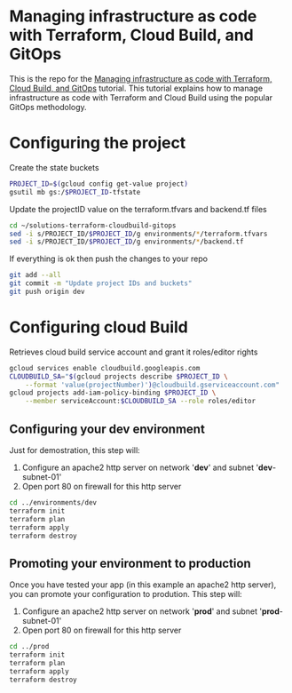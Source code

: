 # Managing infrastructure as code with Terraform, Cloud Build, and GitOps

This is the repo for the [Managing infrastructure as code with Terraform, Cloud Build, and GitOps](https://cloud.google.com/solutions/managing-infrastructure-as-code) tutorial. This tutorial explains how to manage infrastructure as code with Terraform and Cloud Build using the popular GitOps methodology. 

# Configuring the project
Create the state buckets
```bash
PROJECT_ID=$(gcloud config get-value project)
gsutil mb gs:/$PROJECT_ID-tfstate
```
Update the projectID value on the terraform.tfvars and backend.tf files
```bash
cd ~/solutions-terraform-cloudbuild-gitops
sed -i s/PROJECT_ID/$PROJECT_ID/g environments/*/terraform.tfvars
sed -i s/PROJECT_ID/$PROJECT_ID/g environments/*/backend.tf
```
If everything is ok then push the changes to your repo
```bash
git add --all
git commit -m "Update project IDs and buckets"
git push origin dev
```
# Configuring cloud Build
Retrieves cloud build service account and grant it roles/editor rights
```bash
gcloud services enable cloudbuild.googleapis.com
CLOUDBUILD_SA="$(gcloud projects describe $PROJECT_ID \
    --format 'value(projectNumber)')@cloudbuild.gserviceaccount.com"
gcloud projects add-iam-policy-binding $PROJECT_ID \
    --member serviceAccount:$CLOUDBUILD_SA --role roles/editor
```

## Configuring your **dev** environment

Just for demostration, this step will:
 1. Configure an apache2 http server on network '**dev**' and subnet '**dev**-subnet-01'
 2. Open port 80 on firewall for this http server 

```bash
cd ../environments/dev
terraform init
terraform plan
terraform apply
terraform destroy
```

## Promoting your environment to **production**

Once you have tested your app (in this example an apache2 http server), you can promote your configuration to prodution. This step will:
 1. Configure an apache2 http server on network '**prod**' and subnet '**prod**-subnet-01'
 2. Open port 80 on firewall for this http server 

```bash
cd ../prod
terraform init
terraform plan
terraform apply
terraform destroy
```
